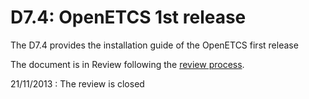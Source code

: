 # D7.4: OpenETCS 1st release

The D7.4 provides the installation guide of the OpenETCS first release

The document is in Review following the [review process](https://github.com/openETCS/governance/blob/master/Review%20Process/OpenETCS_ReviewProcess_0.2.1.pdf?raw=true).

21/11/2013 : The review is closed